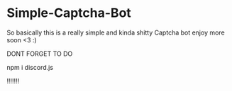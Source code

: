 # Simple-Captcha-Bot

So basically this is a really simple and kinda shitty Captcha bot enjoy more soon <3 :)


DONT FORGET TO DO

npm i discord.js

!!!!!!!
